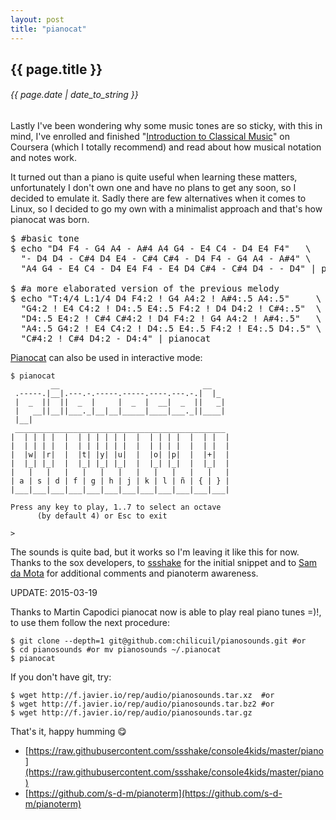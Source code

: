 ```yaml
---
layout: post
title: "pianocat"
---
```


## {{ page.title }}

###### {{ page.date | date_to_string }}

Lastly I've been wondering why some music tones are so sticky, with this in mind, I've enrolled and finished "[Introduction to Classical Music](https://class.coursera.org/introclassicalmusic-001)" on Coursera (which I totally recommend) and read about how musical notation and notes work.

It turned out than a piano is quite useful when learning these matters, unfortunately I don't own one and have no plans to get any soon, so I decided to emulate it. Sadly there are few alternatives when it comes to Linux, so I decided to go my own with a minimalist approach and that's how pianocat was born.

<pre class="sh_sh">
$ #basic tone
$ echo "D4 F4 - G4 A4 - A#4 A4 G4 - E4 C4 - D4 E4 F4"   \
  "- D4 D4 - C#4 D4 E4 - C#4 C#4 - D4 F4 - G4 A4 - A#4" \
  "A4 G4 - E4 C4 - D4 E4 F4 - E4 D4 C#4 - C#4 D4 - - D4" | pianocat

$ #a more elaborated version of the previous melody
$ echo "T:4/4 L:1/4 D4 F4:2 ! G4 A4:2 ! A#4:.5 A4:.5"     \
  "G4:2 ! E4 C4:2 ! D4:.5 E4:.5 F4:2 ! D4 D4:2 ! C#4:.5"  \
  "D4:.5 E4:2 ! C#4 C#4:2 ! D4 F4:2 ! G4 A4:2 ! A#4:.5"   \
  "A4:.5 G4:2 ! E4 C4:2 ! D4:.5 E4:.5 F4:2 ! E4:.5 D4:.5" \
  "C#4:2 ! C#4 D4:2 - D4:4" | pianocat
</pre>


[Pianocat](https://github.com/chilicuil/learn/blob/master/sh/tools/pianocat) can also be used in interactive mode:

    $ pianocat
             __                                __
     .-----.|__|.---.-.-----.-----.----.---.-.|  |_
     |  _  ||  ||  _  |     |  _  |  __|  _  ||   _|
     |   __||__||___._|__|__|_____|____|___._||____|
     |__|
     _______________________________________________
    |  | | | |  |  | | | | | |  |  | | | |  |  | |  |
    |  | | | |  |  | | | | | |  |  | | | |  |  | |  |
    |  |w| |r|  |  |t| |y| |u|  |  |o| |p|  |  |+|  |
    |  |_| |_|  |  |_| |_| |_|  |  |_| |_|  |  |_|  |
    |   |   |   |   |   |   |   |   |   |   |   |   |
    | a | s | d | f | g | h | j | k | l | ñ | { | } |
    |___|___|___|___|___|___|___|___|___|___|___|___|

    Press any key to play, 1..7 to select an octave
          (by default 4) or Esc to exit

    >

The sounds is quite bad, but it works so I'm leaving it like this for now. Thanks to the sox developers, to [ssshake](https://github.com/ssshake) for the initial snippet and to [Sam da Mota](https://github.com/s-d-m) for additional comments and pianoterm awareness.

UPDATE: 2015-03-19

Thanks to Martin Capodici pianocat now is able to play real piano tunes =)!, to use them follow the next procedure:

    $ git clone --depth=1 git@github.com:chilicuil/pianosounds.git #or
    $ cd pianosounds #or mv pianosounds ~/.pianocat
    $ pianocat

If you don't have git, try:

    $ wget http://f.javier.io/rep/audio/pianosounds.tar.xz  #or
    $ wget http://f.javier.io/rep/audio/pianosounds.tar.bz2 #or
    $ wget http://f.javier.io/rep/audio/pianosounds.tar.gz

That's it, happy humming &#128523;

- [https://raw.githubusercontent.com/ssshake/console4kids/master/piano](https://raw.githubusercontent.com/ssshake/console4kids/master/piano)
- [https://github.com/s-d-m/pianoterm](https://github.com/s-d-m/pianoterm)
